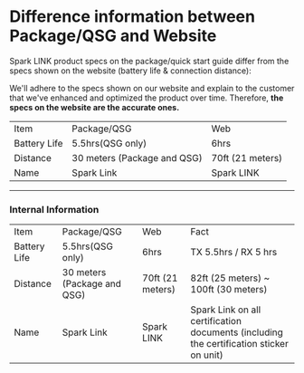 # Difference information between Package/QSG and Website


Spark LINK product specs on the package/quick start guide differ from the specs shown on the website (battery life & connection distance):

We'll adhere to the specs shown on our website and explain to the customer that we've enhanced and optimized the product over time. Therefore, **the specs on the website are the accurate ones.**


|   |   |   |
|---|---|---|
|Item|Package/QSG|Web|
|Battery Life|5.5hrs(QSG only)|6hrs|
|Distance|30 meters (Package and QSG)|70ft (21 meters)|
|Name|Spark Link|Spark LINK|


---
### **Internal Information**

|   |   |   |   |
|---|---|---|---|
|Item|Package/QSG|Web|Fact|
|Battery Life|5.5hrs(QSG only)|6hrs|TX 5.5hrs / RX 5 hrs|
|Distance|30 meters (Package and QSG)|70ft (21 meters)|82ft (25 meters) ~ 100ft (30 meters)|
|Name|Spark Link|Spark LINK|Spark Link on all certification documents (including the certification sticker on unit)|
